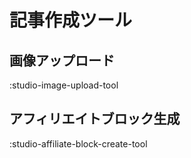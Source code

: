 <!-- markdownlint-disable MD001 MD018 MD024 -->

# 記事作成ツール

## 画像アップロード

:studio-image-upload-tool

## アフィリエイトブロック生成

:studio-affiliate-block-create-tool
